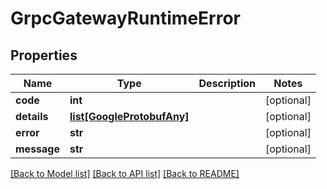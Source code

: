 # GrpcGatewayRuntimeError

## Properties
Name | Type | Description | Notes
------------ | ------------- | ------------- | -------------
**code** | **int** |  | [optional] 
**details** | [**list[GoogleProtobufAny]**](GoogleProtobufAny.md) |  | [optional] 
**error** | **str** |  | [optional] 
**message** | **str** |  | [optional] 

[[Back to Model list]](../README.md#documentation-for-models) [[Back to API list]](../README.md#documentation-for-api-endpoints) [[Back to README]](../README.md)


